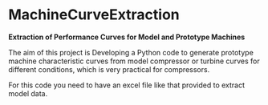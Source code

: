 # MachineCurveExtraction
**Extraction of Performance Curves for Model and Prototype Machines**

The aim of this project is Developing a Python code to generate prototype machine characteristic curves from model compressor or turbine curves for different conditions, which is very practical for compressors.

For this code you need to have an excel file like that provided to extract model data.
